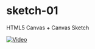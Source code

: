 # sketch-01

HTML5 Canvas + Canvas Sketch

[![Video](https://img.youtube.com/vi/jXnoFqcAkQA/maxresdefault.jpg)](https://www.youtube.com/watch?v=jXnoFqcAkQA)
